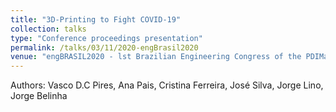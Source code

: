 ```yaml
---
title: "3D-Printing to Fight COVID-19"
collection: talks
type: "Conference proceedings presentation"
permalink: /talks/03/11/2020-engBrasil2020
venue: "engBRASIL2020 - lst Brazilian Engineering Congress of the PDIMat Network"
---
```


Authors: Vasco D.C Pires, Ana Pais, Cristina Ferreira, José Silva, Jorge Lino, Jorge Belinha
